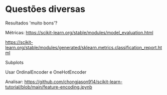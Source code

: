 # Questões diversas

Resultados 'muito bons'?

Métricas:
https://scikit-learn.org/stable/modules/model_evaluation.html

https://scikit-learn.org/stable/modules/generated/sklearn.metrics.classification_report.html

Subplots

Usar OrdinalEncoder e OneHotEncoder

Analisar: https://github.com/chongjason914/scikit-learn-tutorial/blob/main/feature-encoding.ipynb
